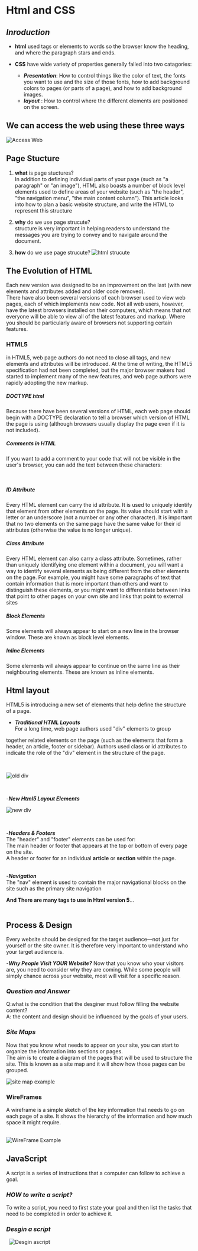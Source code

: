 # Html and CSS  
 ## ***Inroduction***  
  - **html** used tags or elements to words so the browser know the heading, and where the paragraph stars and ends.  
   
    
 - **CSS** have wide variety of properties generally falled into two catagories:  
   - ***Presentation***: How to control
things like the color of text, the
fonts you want to use and the
size of those fonts, how to add
background colors to pages (or
parts of a page), and how to add
background images.  
   - ***layout*** : How to control where
the different elements are
positioned on the screen.

## **We can access the web using these three ways**
![Access Web](MD.png)

## **Page Stucture**
1. **what** is page stuctures?  
In addition to defining individual parts of your page (such as "a paragraph" or "an image"), HTML also boasts a number of block level elements used to define areas of your website (such as "the header", "the navigation menu", "the main content column"). This article looks into how to plan a basic website structure, and write the HTML to represent this structure


2. **why** do we use page strucute?  
structure is very important in helping
readers to understand the messages you are trying to convey
and to navigate around the document.
3. **how** do we use page strucute?
![html strucute](https://csveda.com/wp-content/uploads/2020/02/HTML_Structure.png) 


## **The Evolution of HTML**
Each new version was designed
to be an improvement on the
last (with new elements and
attributes added and older code
removed).   
There have also been several
versions of each browser used to
view web pages, each of which
implements new code. Not all
web users, however, have the
latest browsers installed on
their computers, which means
that not everyone will be able to
view all of the latest features and
markup.
Where you should be
particularly aware of browsers
not supporting certain features.  
###  **HTML5**
in HTML5, web page authors do
not need to close all tags, and
new elements and attributes will
be introduced. At the time of
writing, the HTML5 specification
had not been completed, but
the major browser makers had
started to implement many of
the new features, and web page
authors were rapidly adopting
the new markup. 
 
##### ***DOCTYPE html***  
Because there have been
several versions of HTML, each
web page should begin with a
DOCTYPE declaration to tell a
browser which version of HTML
the page is using (although
browsers usually display the
page even if it is not included).  

##### ***Comments in HTML***  
If you want to add a comment
to your code that will not be
visible in the user's browser, you
can add the text between these
characters:
   
&nbsp;  

##### ***ID Attribute***  
Every HTML element can carry
the id attribute. It is used to
uniquely identify that element
from other elements on the
page. Its value should start with
a letter or an underscore (not a
number or any other character).
It is important that no two
elements on the same page
have the same value for their id
attributes (otherwise the value is
no longer unique).  
##### ***Class Attribute***
Every HTML element can
also carry a class attribute.
Sometimes, rather than uniquely
identifying one element within
a document, you will want a
way to identify several elements
as being different from the
other elements on the page.
For example, you might have
some paragraphs of text that
contain information that is more
important than others and want
to distinguish these elements, or
you might want to differentiate
between links that point to other
pages on your own site and links
that point to external sites
##### ***Block Elements***
Some elements will always
appear to start on a new line in
the browser window. These are
known as block level elements.    

##### ***Inline Elements***  
Some elements will always
appear to continue on the
same line as their neighbouring
elements. These are known as
inline elements. 



## **Html layout**  
HTML5 is introducing a new set of
elements that help define the structure of
a page.  
- ***Traditional HTML Layouts***  
For a long time, web page authors used "div" elements to group

together related elements on the page (such as the elements that form a
header, an article, footer or sidebar). Authors used class or id attributes
to indicate the role of the "div" element in the structure of the page. 

&nbsp;

![old div](div.png)

&nbsp;

-***New Html5 Layout Elements*** 
&nbsp;


![new div](divv.png)

&nbsp;


-***Headers & Footers***  
The "header" and "footer"
elements can be used for:  
The main header or footer
that appears at the top or
bottom of every page on the
site.  
A header or footer for an
individual **article** or
**section** within the page.      
&nbsp;

-***Navigation***  
The "nav" element is used to
contain the major navigational
blocks on the site such as the
primary site navigation

**And There are many tags to use in Html version 5**...  
&nbsp;

## **Process & Design**
Every website should be designed for the
target audience—not just for yourself or the
site owner. It is therefore very important to
understand who your target audience is. 
&nbsp;

-***Why People Visit YOUR Website?***
Now that you know who your visitors are, you
need to consider why they are coming. While
some people will simply chance across your
website, most will visit for a specific reason.
&nbsp;
&nbsp;
### ***Question and Answer***
Q:what is the condition that the desginer must follow filling the website content?  
A: the content and design should be influenced by the goals of your users.
&nbsp;

### ***Site Maps***  
Now that you know what needs to appear
on your site, you can start to organize the
information into sections or pages.  
The aim is to create a diagram
of the pages that will be used
to structure the site. This is
known as a site map and it will
show how those pages can be
grouped.

![site map example](site-map.png)
&nbsp;

### **WireFrames**
A wireframe is a simple sketch of the key
information that needs to go on each page of a
site. It shows the hierarchy of the information
and how much space it might require.  
&nbsp;


![WireFrame Example](wirefframe.png)

## **JavaScript**  
A script is a series of instructions that a 
computer can follow to achieve a goal.

### ***HOW to write a script?***
To write a script, you need to first 
state your goal and then list the 
tasks that need to be completed in 
order to achieve it. 

### ***Desgin a script***
&nbsp;
![Desgin ascript](Desgin-script.png)
